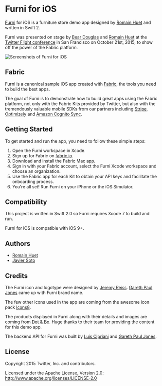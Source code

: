 # Furni for iOS

[Furni](http://furni.xyz) for iOS is a furniture store demo app designed by [Romain Huet](https://twitter.com/romainhuet) and written in Swift 2.

Furni was presented on stage by [Bear Douglas](https://twitter.com/beardigsit) and [Romain Huet](https://twitter.com/romainhuet) at the [Twitter Flight conference](https://twitterflight.com/) in San Francisco on October 21st, 2015, to show off the power of the Fabric platform.

![Screenshots of Furni for iOS](screenshot.png "Screenshots of Furni for iOS")

## Fabric

Furni is a canonical sample iOS app created with [Fabric](https://get.fabric.io/), the tools you need to build the best apps.

The goal of Furni is to demonstrate how to build great apps using the Fabric platform, not only with the Fabric Kits provided by Twitter, but also with the tremendously valuable mobile SDKs from our partners including [Stripe](https://stripe.com/), [Optimizely](https://www.optimizely.com/) and [Amazon Cognito Sync](https://aws.amazon.com/cognito/).

## Getting Started

To get started and run the app, you need to follow these simple steps:

1. Open the Furni workspace in Xcode.
2. Sign up for Fabric on [fabric.io](https://fabric.io).
3. Download and install the Fabric Mac app.
4. Sign in with your Fabric account, select the Furni Xcode workspace and choose an organization.
5. Use the Fabric app for each Kit to obtain your API keys and facilitate the onboarding process.
6. You're all set! Run Furni on your iPhone or the iOS Simulator.

## Compatibility

This project is written in Swift 2.0 so Furni requires Xcode 7 to build and run.

Furni for iOS is compatible with iOS 9+.

## Authors

* [Romain Huet](https://twitter.com/romainhuet)
* [Javier Soto](https://twitter.com/Javi)

## Credits

The Furni icon and logotype were designed by [Jeremy Reiss](https://twitter.com/jeremyreiss). [Gareth Paul Jones](https://twitter.com/gpj) came up with Furni brand name.

The few other icons used in the app are coming from the awesome icon pack [Icons8](https://icons8.com).

The products displayed in Furni along with their details and images are coming from [Dot & Bo](http://www.dotandbo.com). Huge thanks to their team for providing the content for this demo app.

The backend API for Furni was built by [Luis Cipriani](https://twitter.com/lfcipriani) and [Gareth Paul Jones](https://twitter.com/gpj).

## License

Copyright 2015 Twitter, Inc. and contributors.

Licensed under the Apache License, Version 2.0: http://www.apache.org/licenses/LICENSE-2.0

